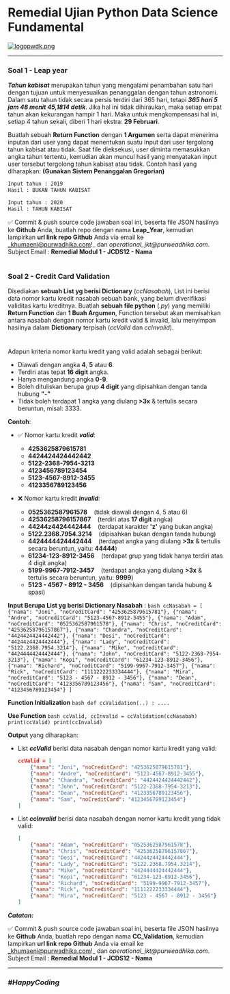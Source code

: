 # Remedial Ujian Python Data Science Fundamental



[![logopwdk.png](https://i.postimg.cc/66VC3Rgx/logopwdk.png)](https://postimg.cc/s1XMHB3T)


<hr>



### **Soal 1 - Leap year**

__*Tahun kabisat*__ merupakan tahun yang mengalami penambahan satu hari dengan tujuan untuk menyesuaikan penanggalan dengan tahun astronomi. Dalam satu tahun tidak secara persis terdiri dari 365 hari, tetapi __*365 hari 5 jam 48 menit 45,1814 detik*__. Jika hal ini tidak dihiraukan, maka setiap empat tahun akan kekurangan hampir 1 hari. Maka untuk mengkompensasi hal ini, setiap 4 tahun sekali, diberi 1 hari ekstra: __29 Februari__. 

Buatlah sebuah **Return Function** dengan **1 Argumen** serta dapat menerima inputan dari user yang dapat menentukan suatu input dari user tergolong tahun kabisat atau tidak. Saat file dieksekusi, user diminta memasukkan angka tahun tertentu, kemudian akan muncul hasil yang menyatakan input user tersebut tergolong tahun kabisat atau tidak. Contoh hasil yang diharapkan:
**(Gunakan Sistem Penanggalan Gregorian)**

```bash
Input tahun : 2019
Hasil : BUKAN TAHUN KABISAT

Input tahun : 2020
Hasil : TAHUN KABISAT
```


✅ Commit & push source code jawaban soal ini, beserta file JSON hasilnya ke __Github__ Anda, buatlah repo dengan nama __Leap_Year__, kemudian lampirkan __url link repo Github__ Anda via email ke _khumaeni@purwadhika.com!_ dan _operational_jkt@purweadhika.com_. Subject Email : **Remedial Modul 1 - JCDS12 - Nama**


#

### **Soal 2 - Credit Card Validation**

Disediakan __sebuah List yg berisi Dictionary__ (_ccNasabah_), List ini berisi data nomor kartu kredit nasabah sebuah bank, yang belum diverifikasi validitas kartu kreditnya. Buatlah __sebuah file python__ (*.py*) yang memiliki **Return Function** dan **1 Buah Argumen**, Function tersebut akan memisahkan antara nasabah dengan nomor kartu kredit valid & invalid, lalu menyimpan hasilnya dalam **Dictionary** terpisah (_ccValid_ dan _ccInvalid_).

# 

Adapun kriteria nomor kartu kredit yang valid adalah sebagai berikut:

- Diawali dengan angka __4__, **5** atau __6__.
- Terdiri atas tepat __16 digit__ angka.
- Hanya mengandung angka __0-9__.
- Boleh dituliskan berupa grup __4 digit__ yang dipisahkan dengan tanda hubung __"-"__
- Tidak boleh terdapat 1 angka yang diulang __>3x__ & tertulis secara beruntun, misal: 3333.

__Contoh__:
- ✅ Nomor kartu kredit __*valid*__:
    - __4253625879615781__
    - __4424424424442442__
    - __5122-2368-7954-3213__
    - __4123456789123454__
    - __5123-4567-8912-3455__
    - __4123356789123456__

- ❌ Nomor kartu kredit __*invalid*__:
    - __0525362587961578__ &nbsp;&nbsp;&nbsp;(tidak diawali dengan 4, 5 atau 6)
    - __42536258796157867__ &nbsp;&nbsp;&nbsp;(terdiri atas __17 digit__ angka)
    - __44244z4424442444__ &nbsp;&nbsp;&nbsp;(terdapat karakter __'z'__ yang bukan angka)
    - __5122.2368.7954.3214__ &nbsp;&nbsp;&nbsp;(dipisahkan bukan dengan tanda hubung)
    - __4424444424442444__ &nbsp;&nbsp;&nbsp;(terdapat angka yang diulang __>3x__ & tertulis secara beruntun, yaitu: __44444__)
    - __61234-123-8912-3456__ &nbsp;&nbsp;&nbsp;(terdapat grup yang tidak hanya terdiri atas 4 digit angka)
    - __5199-9967-7912-3457__  &nbsp;&nbsp;&nbsp;(terdapat angka yang diulang __>3x__ & tertulis secara beruntun, yaitu: __9999__)
    - __5123 - 4567 - 8912 - 3456__ &nbsp;&nbsp;&nbsp;(dipisahkan dengan tanda hubung & spasi)

__Input Berupa List yg berisi Dictionary Nasabah__  :
    ```bash
    ccNasabah = [
    {"nama": "Joni", "noCreditCard": "4253625879615781"},
    {"nama": "Andre", "noCreditCard": "5123-4567-8912-3455"},
    {"nama": "Adam", "noCreditCard": "0525362587961578"},
    {"nama": "Chris", "noCreditCard": "42536258796157867"},
    {"nama": "Chandra", "noCreditCard": "4424424424442442"},
    {"nama": "Desi", "noCreditCard": "44244z4424442444"},
    {"nama": "Lady", "noCreditCard": "5122.2368.7954.3214"},
    {"nama": "Mike", "noCreditCard": "4424444424442444"},
    {"nama": "John", "noCreditCard": "5122-2368-7954-3213"},
    {"nama": "Kopi", "noCreditCard": "61234-123-8912-3456"},
    {"nama": "Richard", "noCreditCard": "5199-9967-7912-3457"},
    {"nama": "Rick", "noCreditCard": "1111222233334444"},
    {"nama": "Mira", "noCreditCard": "5123 - 4567 - 8912 - 3456"},
    {"nama": "Dean", "noCreditCard": "4123356789123456"},
    {"nama": "Sam", "noCreditCard": "4123456789123454"}
    ]
    ```

__Function Initialization__
    ```bash
    def ccValidation(..) :
        ....
    ```

__Use Function__
    ```bash
    ccValid, ccInvalid = ccValidation(ccNasabah)
    print(ccValid)
    print(ccInvalid)
    ```

__Output__ yang diharapkan:
- List __*ccValid*__ berisi data nasabah dengan nomor kartu kredit yang valid:
    ```json
    ccValid = [
        {"nama": "Joni", "noCreditCard": "4253625879615781"},
        {"nama": "Andre", "noCreditCard": "5123-4567-8912-3455"},
        {"nama": "Chandra", "noCreditCard": "4424424424442442"},
        {"nama": "John", "noCreditCard": "5122-2368-7954-3213"},
        {"nama": "Dean", "noCreditCard": "4123356789123456"},
        {"nama": "Sam", "noCreditCard": "4123456789123454"}
    ]
    ```
- List __*ccInvalid*__ berisi data nasabah dengan nomor kartu kredit yang tidak valid:
    ```json
    [
        {"nama": "Adam", "noCreditCard": "0525362587961578"},
        {"nama": "Chris", "noCreditCard": "42536258796157867"},
        {"nama": "Desi", "noCreditCard": "44244z4424442444"},
        {"nama": "Lady", "noCreditCard": "5122.2368.7954.3214"},
        {"nama": "Mike", "noCreditCard": "4424444424442444"},
        {"nama": "Kopi", "noCreditCard": "61234-123-8912-3456"},
        {"nama": "Richard", "noCreditCard": "5199-9967-7912-3457"},
        {"nama": "Rick", "noCreditCard": "1111222233334444"},
        {"nama": "Mira", "noCreditCard": "5123 - 4567 - 8912 - 3456"}
    ]
    ```

_**Catatan:**_ 


✅ Commit & push source code jawaban soal ini, beserta file JSON hasilnya ke __Github__ Anda, buatlah repo dengan nama __CC_Validation__, kemudian lampirkan __url link repo Github__ Anda via email ke _khumaeni@purwadhika.com!_ dan _operational_jkt@purweadhika.com_. Subject Email : **Remedial Modul 1 - JCDS12 - Nama**



<hr>

### *__#HappyCoding__* 
